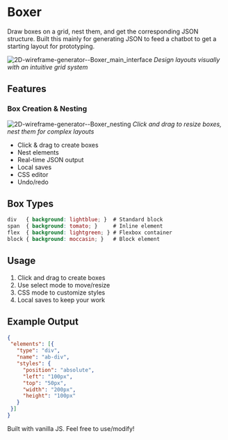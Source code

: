 # Boxer
Draw boxes on a grid, nest them, and get the corresponding JSON structure. Built this mainly for generating JSON to feed a chatbot to get a starting layout for prototyping.

![2D-wireframe-generator--Boxer_main_interface](https://github.com/user-attachments/assets/0a4ecdc6-a4ad-4e51-80a6-f7b41942d4ec)
*Design layouts visually with an intuitive grid system*

## Features

### Box Creation & Nesting
![2D-wireframe-generator--Boxer_nesting](https://github.com/user-attachments/assets/fc45c433-e787-4b7e-b49a-269957a4643e)
*Click and drag to resize boxes, nest them for complex layouts*

- Click & drag to create boxes
- Nest elements 
- Real-time JSON output
- Local saves
- CSS editor
- Undo/redo

## Box Types
```css
div   { background: lightblue; }  # Standard block
span  { background: tomato; }     # Inline element
flex  { background: lightgreen; } # Flexbox container
block { background: moccasin; }   # Block element
```

## Usage
1. Click and drag to create boxes
2. Use select mode to move/resize
3. CSS mode to customize styles
4. Local saves to keep your work

## Example Output
```json
{
 "elements": [{
   "type": "div",
   "name": "ab-div",
   "styles": {
     "position": "absolute",
     "left": "100px", 
     "top": "50px",
     "width": "200px",
     "height": "100px"
   }
 }]
}
```

Built with vanilla JS. Feel free to use/modify!

